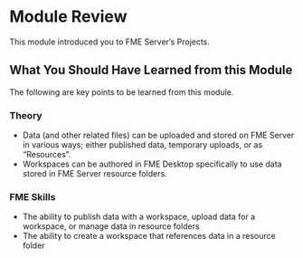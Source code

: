 # Module Review

This module introduced you to FME Server’s Projects.

## What You Should Have Learned from this Module ##

The following are key points to be learned from this module.

### Theory ###

- Data (and other related files) can be uploaded and stored on FME Server in various ways; either published data, temporary uploads, or as “Resources”.
- Workspaces can be authored in FME Desktop specifically to use data stored in FME Server resource folders.


### FME Skills ###

- The ability to publish data with a workspace, upload data for a workspace, or manage data in resource folders
- The ability to create a workspace that references data in a resource folder
